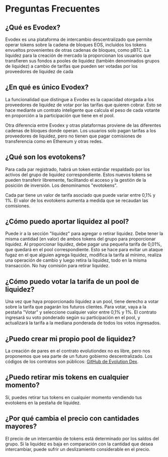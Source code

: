 # Preguntas Frecuentes

## ¿Qué es Evodex?

Evodex es una plataforma de intercambio descentralizado que permite operar tokens sobre la cadena de bloques EOS, incluidos los tokens envueltos provenientes de otras cadenas de bloques, como pBTC. La liquidez para la creación de mercado la proporcionan los usuarios que transfieren sus fondos a pooles de liquidez (también denominados grupos de liquidez) a cambio de tarifas que pueden ser votadas por los proveedores de liquidez de cada

## ¿En qué es único Evodex?

La funcionalidad que distingue a Evodex es la capacidad otorgada a los proveedores de liquidez de votar por las tarifas que quieren cobrar. Esto se hace mediante un contrato inteligente que calcula el peso de cada votante en proporción a la participación que tiene en el pool.

Otra diferencia entre Evodex y otras plataformas proviene de las diferentes cadenas de bloques donde operan. Los usuarios solo pagan tarifas a los proveedores de liquidez, pero no tienen que pagar comisiones de transferencia como en Ethereum y otras redes.

## ¿Qué son los evotokens?

Para cada par registrado, habrá un token estándar respaldado por los activos del grupo de liquidez correspondiente. Estos nuevos tokens se pueden transferir libremente, facilitando el acceso y la gestión de la posición de inversión. Los denominamos "evotokens".

Cada par tiene un valor de tarifa asociado que puede variar entre 0,1% y 1%. El valor de los evotokens aumenta a medida que se recaudan las comisiones.

## ¿Cómo puedo aportar liquidez al pool?

Puede ir a la sección "liquidez" para agregar o retirar liquidez. Debe tener la misma cantidad (en valor) de ambos tokens del grupo para proporcionar liquidez. Al proporcionar liquidez, debe pagar una pequeña tarifa de 0,01%, que quedará en el pool correspondiente. Esto se hace para evitar un ataque fugaz en el que alguien agrega liquidez, modifica la tarifa al mínimo, realiza una operación de cambio y luego retira la liquidez, todo en la misma transacción. No hay comisión para retirar liquidez.

## ¿Cómo puedo votar la tarifa de un pool de liquidez?

Una vez que haya proporcionado liquidez a un pool, tiene derecho a votar sobre la tarifa que pagarán los futuros clientes. Para votar, vaya a la pestaña "Votar" y seleccione cualquier valor entre 0,1% y 1%. El contrato ingresará su voto ponderado según su participación en el pool, y actualizará la tarifa a la mediana ponderada de todos
los votos ingresados.

## ¿Puedo crear mi propio pool de liquidez?

La creación de pares en el contrato evolutiondex no es libre, pero nos proponemos que  sea parte de un futuro gobierno descentralizado. Los códigos de los contratos son públicos:
[GitHub de Evolution Dex](https://github.com/eosargentina/evolutiondex).

## ¿Puedo retirar mis tokens en cualquier momento?

Sí, puedes retirar tus tokens en cualquier momento vendiendo tus evotokens en la pestaña de liquidez.

## ¿Por qué cambia el precio con cantidades mayores?

El precio de un intercambio de tokens está determinado por los saldos del grupo. Si la liquidez es baja en comparación con la cantidad que desea intercambiar, puede sufrir un deslizamiento considerable en el precio.